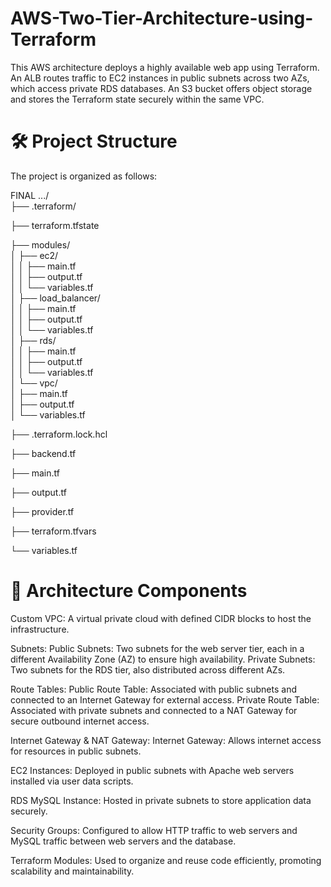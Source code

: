 # AWS-Two-Tier-Architecture-using-Terraform
This AWS architecture deploys a highly available web app using Terraform. An ALB routes traffic to EC2 instances in public subnets across two AZs, which access private RDS databases. An S3 bucket offers object storage and stores the Terraform state securely within the same VPC.

# 🛠️ Project Structure
The project is organized as follows:

FINAL .../  
├── .terraform/    

├── terraform.tfstate  

├── modules/  
│   ├── ec2/  
│   │   ├── main.tf  
│   │   ├── output.tf  
│   │   └── variables.tf  
│   ├── load_balancer/  
│   │   ├── main.tf  
│   │   ├── output.tf  
│   │   └── variables.tf  
│   ├── rds/  
│   │   ├── main.tf  
│   │   ├── output.tf  
│   │   └── variables.tf  
│   └── vpc/  
│       ├── main.tf  
│       ├── output.tf  
│       └── variables.tf  

├── .terraform.lock.hcl  

├── backend.tf  

├── main.tf  

├── output.tf  

├── provider.tf  

├── terraform.tfvars  

└── variables.tf  

# 🧩 Architecture Components
Custom VPC: A virtual private cloud with defined CIDR blocks to host the infrastructure.

Subnets:
Public Subnets: Two subnets for the web server tier, each in a different Availability Zone (AZ) to ensure high availability.
Private Subnets: Two subnets for the RDS tier, also distributed across different AZs.

Route Tables:
Public Route Table: Associated with public subnets and connected to an Internet Gateway for external access.
Private Route Table: Associated with private subnets and connected to a NAT Gateway for secure outbound internet access.

Internet Gateway & NAT Gateway:
Internet Gateway: Allows internet access for resources in public subnets.

EC2 Instances:
Deployed in public subnets with Apache web servers installed via user data scripts.

RDS MySQL Instance:
Hosted in private subnets to store application data securely.

Security Groups:
Configured to allow HTTP traffic to web servers and MySQL traffic between web servers and the database.


Terraform Modules:
Used to organize and reuse code efficiently, promoting scalability and maintainability.


